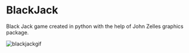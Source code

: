 # BlackJack
Black Jack game created in python with the help of John Zelles graphics package.

![blackjackgif](https://user-images.githubusercontent.com/27150848/37355604-8bba7fce-26ba-11e8-8655-73703d386af2.gif)
